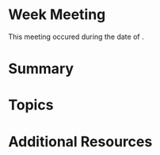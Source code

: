 # Week <int> Meeting
This meeting occured during the date of <date>.

# Summary

# Topics

# Additional Resources
